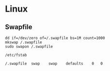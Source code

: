 Linux
=====


## Swapfile

```
dd if=/dev/zero of=/.swapfile bs=1M count=1000
mkswap /.swapfile
sudo swapon /.swapfile
```

`/etc/fstab`
```
/.swapfile	swap	swap	defaults	0	0
```
